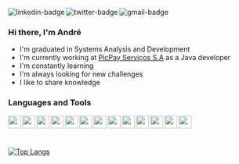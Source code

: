 [<img align="left" alt="linkedin-badge" src="https://img.shields.io/badge/-LinkedIn-blue?style=flat-square&logo=Linkedin&logoColor=white"/>][linkedin]
[<img align="left" alt="twitter-badge" src="https://img.shields.io/badge/-Twitter-1ca0f1?style=flat-square&logo=twitter&logoColor=white"/>][twitter]
[<img align="left" alt="gmail-badge" src="https://img.shields.io/badge/Gmail-D14836?style=flat-square&logo=gmail&logoColor=white"/>][gmail]
<br>

### Hi there, I'm André

- I'm graduated in Systems Analysis and Development
- I'm currently working at [PicPay Serviços S.A](https://www.picpay.com/) as a Java developer
- I'm constantly learning
- I'm always looking for new challenges
- I like to share knowledge

### Languages and Tools

<img align="left" width="26px" src="https://img.icons8.com/color/344/java-coffee-cup-logo--v1.png"/>
<img align="left" width="26px" src="https://img.icons8.com/color/48/000000/spring-logo.png"/>
<img align="left" width="26px" src="https://img.icons8.com/external-tal-revivo-color-tal-revivo/344/external-mongodb-a-cross-platform-document-oriented-database-program-logo-color-tal-revivo.png"/>
<img align="left" width="26px" src="https://img.icons8.com/color/344/git.png"/>
<img align="left" width="26px" src="https://img.icons8.com/color/344/intellij-idea.png"/>
<img align="left" width="26px" src="https://img.icons8.com/color/72/visual-studio-code-2019.png"/>
<img align="left" width="26px" src="https://cdn.icon-icons.com/icons2/2248/PNG/512/apache_kafka_icon_138937.png"/>
<img align="left" width="26px" src="https://cdn.icon-icons.com/icons2/3053/PNG/512/mongodb_compass_macos_bigsur_icon_189933.png"/>
<img align="left" width="26px" src="https://cdn.icon-icons.com/icons2/2699/PNG/512/kubernetes_logo_icon_168359.png"/>
<img align="left" width="26px" src="https://cdn.icon-icons.com/icons2/2407/PNG/512/docker_icon_146192.png"/>
<img align="left" width="26px" src="https://cdn.icon-icons.com/icons2/1381/PNG/512/insomnia_94603.png"/>
<img align="left" width="26px" src="https://cdn.icon-icons.com/icons2/2389/PNG/512/amazon_aws_logo_icon_145507.png"/>
<img align="left" width="26px" src="https://git-fork.com/images/logo.png"/>
<br><br><br>

[![Top Langs](https://github-readme-stats.vercel.app/api/top-langs/?username=andre-aps&layout=compact&theme=graywhite)](https://github.com/anuraghazra/github-readme-stats)

[linkedin]: https://www.linkedin.com/in/andre-aps/
[twitter]: https://twitter.com/andre_apss
[gmail]: mailto:andre.gmaps@gmail.com?subject=Olá
